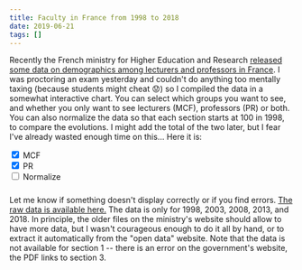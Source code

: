 ```yaml
---
title: Faculty in France from 1998 to 2018
date: 2019-06-21
tags: []
---
```


Recently the French ministry for Higher Education and Research [released some data on demographics among lecturers and professors in France](http://www.enseignementsup-recherche.gouv.fr/cid85019/fiches-demographiques-des-sections-du-cnu.html).
I was proctoring an exam yesterday and couldn't do anything too mentally taxing (because students might cheat :worried:) so I compiled the data in a somewhat interactive chart.
You can select which groups you want to see, and whether you only want to see lecturers (MCF), professors (PR) or both.
You can also normalize the data so that each section starts at 100 in 1998, to compare the evolutions.
I might add the total of the two later, but I fear I've already wasted enough time on this...
Here it is:
<!--more-->

<div>
<div id="groups"></div>
<div>
  <div class="form-check-inline">
    <input class="form-check-input" type="checkbox" value="" id="mcf" checked>
    <label class="form-check-label" for="mcf">MCF</label>
  </div>
  <div class="form-check-inline">
    <input class="form-check-input" type="checkbox" value="" id="pr" checked>
    <label class="form-check-label" for="pr">PR</label>
  </div>
  <div class="form-check-inline">
    <input class="form-check-input" type="checkbox" value="" id="normalize">
    <label class="form-check-label" for="normalize">Normalize</label>
  </div>
</div>
<div id="chart"></div>
<h5 class="text-center" id="nom-section"></h5>
</div>

Let me know if something doesn't display correctly or if you find errors.
[The raw data is available here.](demos.json)
The data is only for 1998, 2003, 2008, 2013, and 2018.
In principle, the older files on the ministry's website should allow to have more data, but I wasn't courageous enough to do it all by hand, or to extract it automatically from the "open data" website.
Note that the data is not available for section 1 -- there is an error on the government's website, the PDF links to section 3.

<script src="d3.min.js"></script>
<script src="chart.js"></script>
